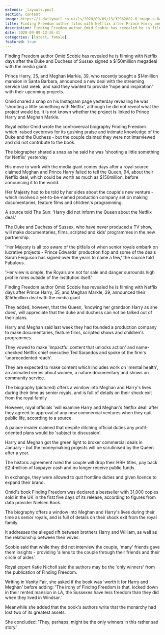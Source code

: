 ```yaml
---
extends: _layouts.post
section: content
image: https://i.dailymail.co.uk/1s/2020/09/09/13/32962882-0-image-a-84_1599652971658.jpg 
title: Finding Freedom author films with Netflix after Prince Harry and Meghan Markles $150million deal  
description: Finding Freedom author Omid Scobie has revealed he is filming with Netflix days after the Duke, 35,  and Duchess of Sussex, 39, signed a $150million megadeal with the US media giant. 
date: 2020-09-09-13-26-41 
categories: [latest, female] 
featured: true 
--- 
```

Finding Freedom author Omid Scobie has revealed he is filming with Netflix days after the Duke and Duchess of Sussex signed a $150million megadeal with the media giant.

Prince Harry, 35, and Meghan Markle, 39, who recently bought a $14million mansion in Santa Barbara, announced a new deal with the streaming service last week, and said they wanted to provide 'hope and inspiration' with their upcoming projects.

Omid shared a snap on his Instagram page yesterday revealing he was 'shooting a little something with Netflix', although he did not reveal what the project would be. It is not known whether the project is linked to Prince Harry and Meghan Markle. 

Royal editor Omid wrote the controversial biography Finding Freedom which  raised eyebrows for its gushing praise and intimate knowledge of the Duke and the Duchess - but the couple claimed they were not interviewed and did not contribute to the book.

The biographer shared a snap as he said he was 'shooting a little something for Netflix' yesterday

His move to work with the media giant comes days after a royal source claimed Meghan and Prince Harry failed to tell the Queen, 94, about their Netflix deal, which could be worth as much as $150million, before announcing it to the world.

Her Majesty had to be told by her aides about the couple's new venture - which involves a yet-to-be-named production company set on making documentaries, feature films and children's programming.

A source told The Sun: 'Harry did not inform the Queen about the Netflix deal.'

The Duke and Duchess of Sussex, who have never produced a TV show, will make documentaries, films, scripted and kids’ programmes in the new partnership.

'Her Majesty is all too aware of the pitfalls of when senior royals embark on lucrative projects - Prince Edwards’ production flop and some of the deals Sarah Ferguson has signed over the years to name a few,' the source told Fabulous.

'Her view is simple, the Royals are not for sale and danger surrounds high profile roles outside of the institution itself.'

Finding Freedom author Omid Scobie has revealed he is filming with Netflix days after Prince Harry, 35, and Meghan Markle, 39, announced their $150million deal with the media giant

They added, however, that the Queen, 'knowing her grandson Harry as she does', will appreciate that the duke and duchess can not be talked out of their plans. 

Harry and Meghan said last week they had founded a production company to make documentaries, feature films, scripted shows and children's programmes.

They vowed to make 'impactful content that unlocks action' and name-checked Netflix chief executive Ted Sarandos and spoke of the firm's 'unprecedented reach'.

They are expected to make content which includes work on 'mental health', an animated series about women, a nature documentary and shows on community service. 

The biography (pictured) offers a window into Meghan and Harry's lives during their time as senior royals, and is full of details on their shock exit from the royal family

However, royal officials 'will examine Harry and Meghan's Netflix deal' after they agreed to approval of any new commercial ventures when they quit public life, according to a source.

A palace insider claimed that despite ditching official duties any profit-oriented plans would be 'subject to discussion'.

Harry and Meghan got the green light to broker commercial deals in January - but the moneymaking projects will be scrutinised by the Queen after a year.

The historic agreement ruled the couple will drop their HRH titles, pay back £2.4million of taxpayer cash and no longer receive public funds.

In exchange, they were allowed to quit frontline duties and given licence to expand their brand.

Omid's book Finding Freedom was declared a bestseller with 31,000 copies sold in the UK in the first five days of its release, according to figures from data provider Nielsen Book. 

The biography offers a window into Meghan and Harry's lives during their time as senior royals, and is full of details on their shock exit from the royal family.

It addresses the alleged rift between brothers Harry and William, as well as the relationship between their wives.

Scobie said that while they did not interview the couple, 'many' friends gave them insights - providing 'a lens to the couple through their friends and their circle of aides'.

Royal expert Katie Nicholl said the authors may be the 'only winners' from the publication of Finding Freedom.

Writing in Vanity Fair, she asked if the book was 'worth it for Harry and Meghan' before adding: 'The irony of Finding Freedom is that, locked down in their rented mansion in LA, the Sussexes have less freedom than they did when they lived in Windsor.'

Meanwhile she added that the book's authors write that the monarchy had lost two of its greatest assets.

She concluded: 'They, perhaps, might be the only winners in this rather sad story.'    

